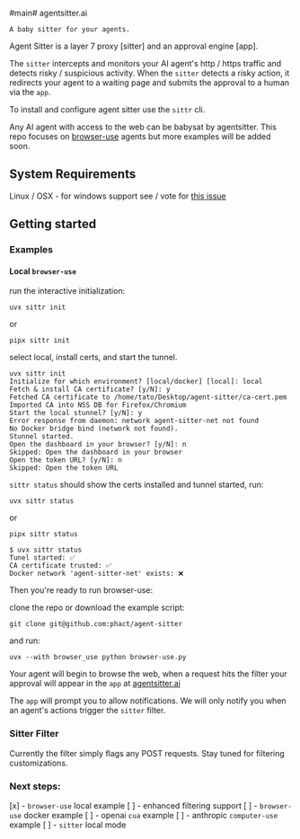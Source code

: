 #main# agentsitter.ai

`A baby sitter for your agents.`

Agent Sitter is a layer 7 proxy [sitter] and an approval engine [app]. 

The `sitter` intercepts and monitors your AI agent's http / https traffic and detects risky / suspicious activity. When the `sitter` detects a risky action, it redirects your agent to a waiting page and submits the approval to a human via the `app`.

To install and configure agent sitter use the `sittr` cli.

Any AI agent with access to the web can be babysat by agentsitter. This repo focuses on [browser-use](https://github.com/browser-use/browser-use/) agents but more examples will be added soon.

## System Requirements

Linux / OSX - for windows support see / vote for [this issue](https://github.com/phact/agent-sitter/issues)


## Getting started

### Examples

#### Local `browser-use`

run the interactive initialization:

    uvx sittr init

or

    pipx sittr init


select local, install certs, and start the tunnel.

```
uvx sittr init
Initialize for which environment? [local/docker] [local]: local
Fetch & install CA certificate? [y/N]: y
Fetched CA certificate to /home/tato/Desktop/agent-sitter/ca-cert.pem
Imported CA into NSS DB for Firefox/Chromium
Start the local stunnel? [y/N]: y
Error response from daemon: network agent-sitter-net not found
No Docker bridge bind (network not found).
Stunnel started.
Open the dashboard in your browser? [y/N]: n
Skipped: Open the dashboard in your browser
Open the token URL? [y/N]: n
Skipped: Open the token URL
```

`sittr status` should show the certs installed and tunnel started, run:

    uvx sittr status

or

    pipx sittr status


```
$ uvx sittr status
Tunel started: ✅
CA certificate trusted: ✅
Docker network 'agent-sitter-net' exists: ❌
```

Then you're ready to run browser-use: 

clone the repo or download the example script:

    git clone git@github.com:phact/agent-sitter

and run:

    uvx --with browser_use python browser-use.py

Your agent will begin to browse the web, when a request hits the filter your approval will appear in the `app` at [agentsitter.ai](https://www.agentsitter.ai)

The `app` will prompt you to allow notifications. We will only notify you when an agent's actions trigger the `sitter` filter.

### Sitter Filter

Currently the filter simply flags any POST requests. Stay tuned for filtering customizations.

### Next steps:

[x] - `browser-use` local example
[ ] - enhanced filtering support
[ ] - `browser-use` docker example
[ ] - openai `cua` example
[ ] - anthropic `computer-use` example
[ ] - `sitter` local mode
